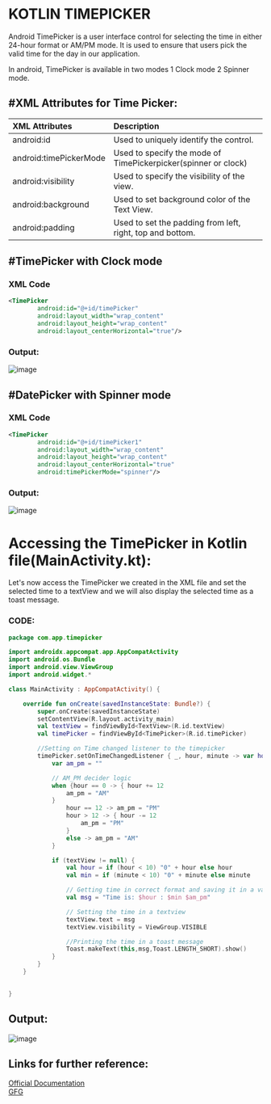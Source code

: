 # KOTLIN TIMEPICKER

Android TimePicker is a user interface control for selecting the time in either 24-hour format or AM/PM mode. It is used to ensure that users pick the valid time for the day in our application.

In android, TimePicker is available in two modes 
1 Clock mode 
2 Spinner mode.

## #XML Attributes for Time Picker:


|XML Attributes| Description                |
| :--------    | :------------------------- |
| android:id   | Used to uniquely identify the control. |
| android:timePickerMode |Used to specify the mode of TimePickerpicker(spinner or clock)|
| android:visibility|	Used to specify the visibility of the view.       |   
| android:background| Used to set background color of the Text View. | 
| android:padding| Used to set the padding from left, right, top and bottom. | 


## #TimePicker with Clock mode
### XML Code
```XML
<TimePicker
		android:id="@+id/timePicker"
		android:layout_width="wrap_content"
		android:layout_height="wrap_content"
		android:layout_centerHorizontal="true"/>
```
### Output:
![image](https://user-images.githubusercontent.com/98453503/194740053-9308440d-6127-4ae0-a767-ff15f57a282c.png)

## #DatePicker with Spinner mode
### XML Code
```XML
<TimePicker
		android:id="@+id/timePicker1"
		android:layout_width="wrap_content"
		android:layout_height="wrap_content"
		android:layout_centerHorizontal="true"
		android:timePickerMode="spinner"/>


```
### Output:
![image](https://user-images.githubusercontent.com/98453503/194740084-d421348e-aab4-49b6-addc-6e17f84e3475.png)

# Accessing the TimePicker in Kotlin file(MainActivity.kt):

Let's now access the TimePicker we created in the XML file and set the selected time to a textView and we will also display the selected time as a toast message.
### CODE:
``` Kotlin
package com.app.timepicker

import androidx.appcompat.app.AppCompatActivity
import android.os.Bundle
import android.view.ViewGroup
import android.widget.*

class MainActivity : AppCompatActivity() {

    override fun onCreate(savedInstanceState: Bundle?) {
        super.onCreate(savedInstanceState)
        setContentView(R.layout.activity_main)
        val textView = findViewById<TextView>(R.id.textView)
        val timePicker = findViewById<TimePicker>(R.id.timePicker)

        //Setting on Time changed listener to the timepicker
        timePicker.setOnTimeChangedListener { _, hour, minute -> var hour = hour
            var am_pm = ""

            // AM_PM decider logic
            when {hour == 0 -> { hour += 12
                am_pm = "AM"
            }
                hour == 12 -> am_pm = "PM"
                hour > 12 -> { hour -= 12
                    am_pm = "PM"
                }
                else -> am_pm = "AM"
            }

            if (textView != null) {
                val hour = if (hour < 10) "0" + hour else hour
                val min = if (minute < 10) "0" + minute else minute

                // Getting time in correct format and saving it in a variable
                val msg = "Time is: $hour : $min $am_pm"

                // Setting the time in a textview
                textView.text = msg
                textView.visibility = ViewGroup.VISIBLE

                //Printing the time in a toast message
                Toast.makeText(this,msg,Toast.LENGTH_SHORT).show()
            }
        }
    }

    
}


```
## Output:
![image](https://user-images.githubusercontent.com/98453503/194776832-edc0ae12-ecbd-43cf-8516-c498986988af.png)




## Links for further reference:

[Official Documentation](https://developer.android.com/reference/kotlin/android/widget/TimePicker) <br/>
[GFG](https://www.geeksforgeeks.org/timepicker-in-kotlin/?ref=lbp)
























